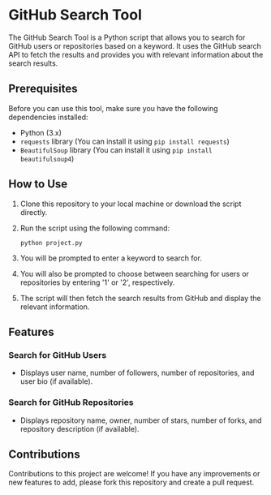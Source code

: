 # GitHub Search Tool

The GitHub Search Tool is a Python script that allows you to search for GitHub users or repositories based on a keyword. It uses the GitHub search API to fetch the results and provides you with relevant information about the search results.

## Prerequisites

Before you can use this tool, make sure you have the following dependencies installed:

- Python (3.x)
- `requests` library (You can install it using `pip install requests`)
- `BeautifulSoup` library (You can install it using `pip install beautifulsoup4`)

## How to Use

1. Clone this repository to your local machine or download the script directly.

2. Run the script using the following command:

   ```python project.py```

3. You will be prompted to enter a keyword to search for.

4. You will also be prompted to choose between searching for users or repositories by entering '1' or '2', respectively.

5. The script will then fetch the search results from GitHub and display the relevant information.

## Features

### Search for GitHub Users

- Displays user name, number of followers, number of repositories, and user bio (if available).

### Search for GitHub Repositories

- Displays repository name, owner, number of stars, number of forks, and repository description (if available).

## Contributions

Contributions to this project are welcome! If you have any improvements or new features to add, please fork this repository and create a pull request.


